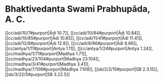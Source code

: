 # Bhaktivedanta Swami Prabhupāda, A. C.

[[cc/adi/10/7#purport|Ādi 10.7]], [[cc/adi/10/84#purport|Ādi 10.84]], [[cc/adi/10/85#purport|Ādi 10.85]], [[cc/adi/11/41#purport|Ādi 11.41]], [[cc/adi/12/8#purport|Ādi 12.8]], [[cc/adi/8/66#purport|Ādi 8.66]], [[cc/antya/1/11#purport|Antya 1.11]], [[cc/antya/1/24#purport|Antya 1.24]], [[cc/madhya/1/71#purport|Madhya 1.71]], [[cc/madhya/23/104#purport|Madhya 23.104]], [[cc/madhya/3/41#purport|Madhya 3.41]], [[cc/madhya/7/109#purport|Madhya 7.109]], [[sb/2/3/15#purport|SB 2.3.15]], [[sb/3/22/5#purport|SB 3.22.5]]

